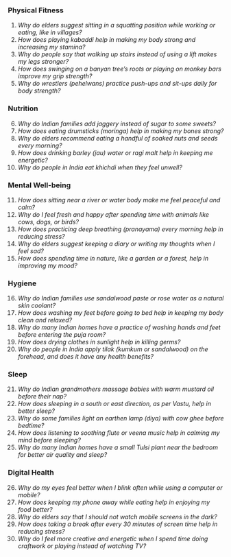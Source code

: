 ### **Physical Fitness**  
1. *Why do elders suggest sitting in a squatting position while working or eating, like in villages?*  
2. *How does playing kabaddi help in making my body strong and increasing my stamina?*  
3. *Why do people say that walking up stairs instead of using a lift makes my legs stronger?*  
4. *How does swinging on a banyan tree’s roots or playing on monkey bars improve my grip strength?*  
5. *Why do wrestlers (pehelwans) practice push-ups and sit-ups daily for body strength?*  

### **Nutrition**  
6. *Why do Indian families add jaggery instead of sugar to some sweets?*  
7. *How does eating drumsticks (moringa) help in making my bones strong?*  
8. *Why do elders recommend eating a handful of soaked nuts and seeds every morning?*  
9. *How does drinking barley (jau) water or ragi malt help in keeping me energetic?*  
10. *Why do people in India eat khichdi when they feel unwell?*  

### **Mental Well-being**  
11. *How does sitting near a river or water body make me feel peaceful and calm?*  
12. *Why do I feel fresh and happy after spending time with animals like cows, dogs, or birds?*  
13. *How does practicing deep breathing (pranayama) every morning help in reducing stress?*  
14. *Why do elders suggest keeping a diary or writing my thoughts when I feel sad?*  
15. *How does spending time in nature, like a garden or a forest, help in improving my mood?*  

### **Hygiene**  
16. *Why do Indian families use sandalwood paste or rose water as a natural skin coolant?*  
17. *How does washing my feet before going to bed help in keeping my body clean and relaxed?*  
18. *Why do many Indian homes have a practice of washing hands and feet before entering the puja room?*  
19. *How does drying clothes in sunlight help in killing germs?*  
20. *Why do people in India apply tilak (kumkum or sandalwood) on the forehead, and does it have any health benefits?*  

### **Sleep**  
21. *Why do Indian grandmothers massage babies with warm mustard oil before their nap?*  
22. *How does sleeping in a south or east direction, as per Vastu, help in better sleep?*  
23. *Why do some families light an earthen lamp (diya) with cow ghee before bedtime?*  
24. *How does listening to soothing flute or veena music help in calming my mind before sleeping?*  
25. *Why do many Indian homes have a small Tulsi plant near the bedroom for better air quality and sleep?*  

### **Digital Health**  
26. *Why do my eyes feel better when I blink often while using a computer or mobile?*  
27. *How does keeping my phone away while eating help in enjoying my food better?*  
28. *Why do elders say that I should not watch mobile screens in the dark?*  
29. *How does taking a break after every 30 minutes of screen time help in reducing stress?*  
30. *Why do I feel more creative and energetic when I spend time doing craftwork or playing instead of watching TV?*
